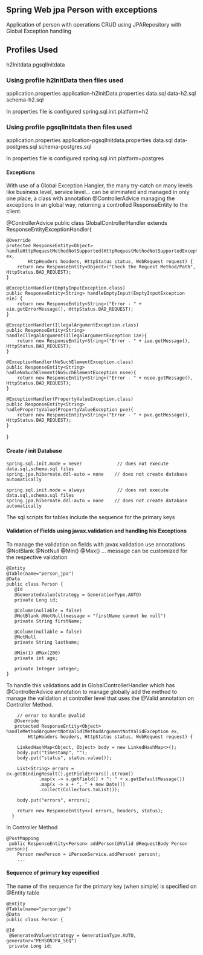 ## Spring Web jpa Person with exceptions

Application of person with operations CRUD using JPARepository with Global Exception handling

## Profiles Used

  h2Initdata
  pgsqlInitdata
  
###  Using profile h2InitData then files used
  
  application.properties
  application-h2InitData.properties
  data.sql
  data-h2.sql
  schema-h2.sql
  
  In properties file is configured spring.sql.init.platform=h2
  
###  Using profile pgsqlInitdata then files used
  
  application.properties
  application-pgsqlInitdata.properties
  data.sql
  data-postgres.sql
  schema-postgres.sql
  
  In properties file is configured spring.sql.init.platform=postgres

#### Exceptions

With use of a Global Exception Hangler, the many try-catch on many levels like business level, service level...
can be eliminated and managed in only one place, a class with annotation @ControllerAdvice managing the exceptions 
in an global way, returning a controlled ResponseEntity to the client.

@ControllerAdvice
public class GlobalControllerHandler extends ResponseEntityExceptionHandler{

	@Override
	protected ResponseEntity<Object> handleHttpRequestMethodNotSupported(HttpRequestMethodNotSupportedException ex,
			HttpHeaders headers, HttpStatus status, WebRequest request) {
		return new ResponseEntity<Object>("Check the Request Method/Path", HttpStatus.BAD_REQUEST);
	}

	@ExceptionHandler(EmptyInputException.class)
	public ResponseEntity<String> handleEmptyInput(EmptyInputException eie) {
		return new ResponseEntity<String>("Error - " + eie.getErrorMessage(), HttpStatus.BAD_REQUEST);
	}
	
	@ExceptionHandler(IllegalArgumentException.class)
	public ResponseEntity<String> handleIllegalArgument(IllegalArgumentException iae){
		return new ResponseEntity<String>("Error - " + iae.getMessage(), HttpStatus.BAD_REQUEST);
	}
	
	@ExceptionHandler(NoSuchElementException.class)
	public ResponseEntity<String> hadleNoSuchElement(NoSuchElementException nsee){
		return new ResponseEntity<String>("Error - " + nsee.getMessage(), HttpStatus.BAD_REQUEST);
	}
	
	@ExceptionHandler(PropertyValueException.class)
	public ResponseEntity<String> hadlePropertyValue(PropertyValueException pve){
		return new ResponseEntity<String>("Error - " + pve.getMessage(), HttpStatus.BAD_REQUEST);
	}
	
}


#### Create / init Database

    spring.sql.init.mode = never             // does not execute data.sql,schema.sql files 
    spring.jpa.hibernate.ddl-auto = none    // does not create database automatically

    spring.sql.init.mode = always            // does not execute data.sql,schema.sql files 
    spring.jpa.hibernate.ddl-auto = none    // does not create database automatically

The sql scripts for tables include the sequence for the primary keys

#### Validation of Fields using javax.validation and handling his Exceptions

To manage the validation on fields with javax.validation use annotations @NotBlank @NotNull @Min() @Max() ...
message can be customized for the respective validation

    @Entity
    @Table(name="person_jpa")
    @Data
    public class Person {
	   @Id
	   @GeneratedValue(strategy = GenerationType.AUTO)
	   private Long id;
	
	   @Column(nullable = false)
	   @NotBlank @NotNull(message = "firstName cannot be null") 
	   private String firstName;
	
	   @Column(nullable = false)
	   @NotNull
	   private String lastName;
	
	   @Min(1) @Max(200) 
	   private int age;
	
	   private Integer integer;
    }
    
  To handle this validations add in GlobalControllerHandler which has @ControllerAdvice annotation to manage globally
  add the method to manage the validation at controller level that uses the @Valid annotation on Controller Method.  
  
     	// error to handle @valid
	   @Override
	   protected ResponseEntity<Object> handleMethodArgumentNotValid(MethodArgumentNotValidException ex,
			HttpHeaders headers, HttpStatus status, WebRequest request) {

		LinkedHashMap<Object, Object> body = new LinkedHashMap<>();
		body.put("timestamp", "");
		body.put("status", status.value());

		List<String> errors = ex.getBindingResult().getFieldErrors().stream()
				.map(x -> x.getField() + ": " + x.getDefaultMessage())
				.map(x -> x + ", " + new Date())
				.collect(Collectors.toList());

		body.put("errors", errors);

		return new ResponseEntity<>( errors, headers, status);
	  }
	  
 In Controller Method
 
    @PostMapping
	 public ResponseEntity<Person> addPerson(@Valid @RequestBody Person person){
		Person newPerson = iPersonService.addPerson( person);
		...
    
#### Sequence of primary key especified

  The name of the sequence for the primary key (when simple) is specified on @Entity table
        
    @Entity
    @Table(name="personjpa")
    @Data
    public class Person {
     
    @Id
	 @GeneratedValue(strategy = GenerationType.AUTO, generator="PERSONJPA_SEQ")
	 private Long id;
  